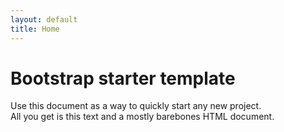 ```yaml
---
layout: default
title: Home
---
```


# Bootstrap starter template
Use this document as a way to quickly start any new project.<br> All you get is this text and a mostly barebones HTML document.
